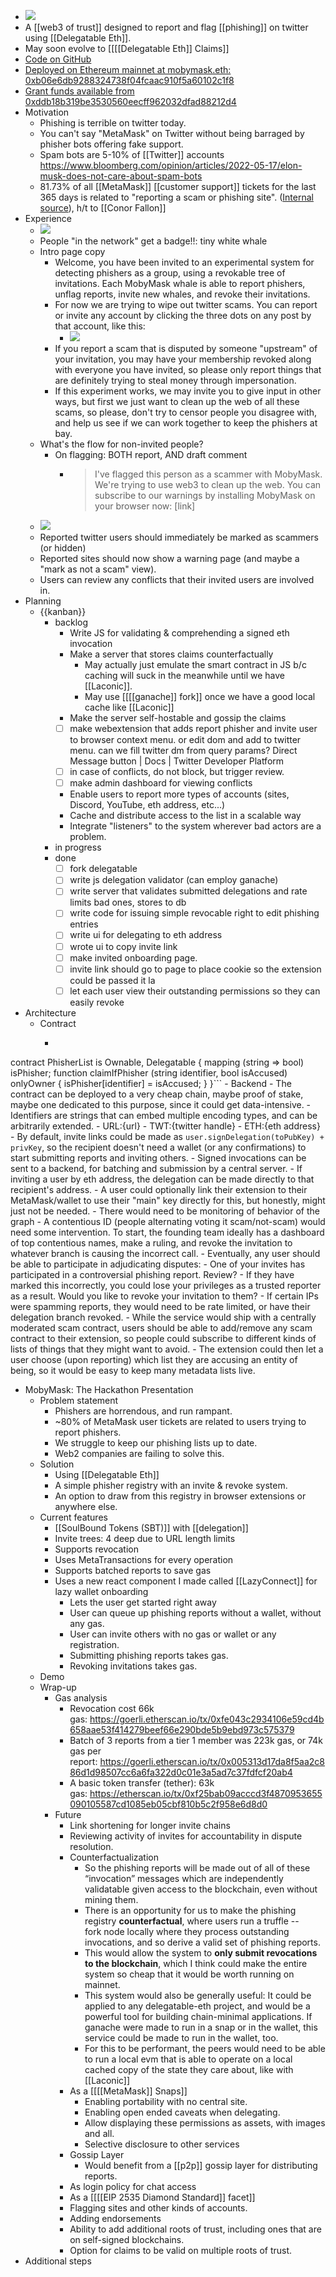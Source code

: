 - ![](https://firebasestorage.googleapis.com/v0/b/firescript-577a2.appspot.com/o/imgs%2Fapp%2Fcapabul%2FcMHbi73JpY.19.55%20PM.png?alt=media&token=9c206095-a429-44eb-9147-430786201a0a)
- A [[web3 of trust]] designed to report and flag [[phishing]] on twitter using [[Delegatable Eth]].
- May soon evolve to [[[[Delegatable Eth]] Claims]]
- [Code on GitHub](https://github.com/danfinlay/MobyMask/)
- [Deployed on Ethereum mainnet at mobymask.eth: 0xb06e6db9288324738f04fcaac910f5a60102c1f8](https://etherscan.io/address/0xb06e6db9288324738f04fcaac910f5a60102c1f8)
- [Grant funds available from 0xddb18b319be3530560eecff962032dfad88212d4](https://etherscan.io/address/0xddb18b319be3530560eecff962032dfad88212d4)
- Motivation
    - Phishing is terrible on twitter today.
    - You can't say "MetaMask" on Twitter without being barraged by phisher bots offering fake support.
    - Spam bots are 5-10% of [[Twitter]] accounts https://www.bloomberg.com/opinion/articles/2022-05-17/elon-musk-does-not-care-about-spam-bots
    - 81.73% of all [[MetaMask]] [[customer support]] tickets for the last 365 days is related to "reporting a scam or phishing site". ([Internal source](https://consensysus.cloud.looker.com/dashboards/8?Created%20Date=365%20day&Name=MetaMask)), h/t to [[Conor Fallon]]
- Experience
    - ![](https://firebasestorage.googleapis.com/v0/b/firescript-577a2.appspot.com/o/imgs%2Fapp%2Fcapabul%2Fru7poPHQSo.49.36%20PM.png?alt=media&token=34498321-f215-4acb-ae47-b7d9a7eb32f2)
    - People "in the network" get a badge!!: tiny white whale
    - Intro page copy
        - Welcome, you have been invited to an experimental system for detecting phishers as a group, using a revokable tree of invitations. Each MobyMask whale is able to report phishers, unflag reports, invite new whales, and revoke their invitations.
        - For now we are trying to wipe out twitter scams. You can report or invite any account by clicking the three dots on any post by that account, like this:
            - ![](https://firebasestorage.googleapis.com/v0/b/firescript-577a2.appspot.com/o/imgs%2Fapp%2Fcapabul%2FIT9bMvadqb.56.29%20PM.png?alt=media&token=12e335ba-2c91-4312-b996-d0f6229e605b)
        - If you report a scam that is disputed by someone "upstream" of your invitation, you may have your membership revoked along with everyone you have invited, so please only report things that are definitely trying to steal money through impersonation.
        - If this experiment works, we may invite you to give input in other ways, but first we just want to clean up the web of all these scams, so please, don't try to censor people you disagree with, and help us see if we can work together to keep the phishers at bay.
    - What's the flow for non-invited people?
        - On flagging: BOTH report, AND draft comment 
            - > I've flagged this person as a scammer with MobyMask. We're trying to use web3 to clean up the web. You can subscribe to our warnings by installing MobyMask on your browser now: [link]
    - ![](https://firebasestorage.googleapis.com/v0/b/firescript-577a2.appspot.com/o/imgs%2Fapp%2Fcapabul%2FpdZAcKIcuG.57.40%20PM.png?alt=media&token=1b52985e-0ebe-4f74-ac32-561dc1cae912)
    - Reported twitter users should immediately be marked as scammers (or hidden)
    - Reported sites should now show a warning page (and maybe a "mark as not a scam" view).
    - Users can review any conflicts that their invited users are involved in.
- Planning
    - {{kanban}}
        - backlog
            - Write JS for validating & comprehending a signed eth invocation
            - Make a server that stores claims counterfactually
                - May actually just emulate the smart contract in JS b/c caching will suck in the meanwhile until we have [[Laconic]].
                - May use [[[[ganache]] fork]] once we have a good local cache like [[Laconic]]
            - Make the server self-hostable and gossip the claims
            - [ ] make webextension that adds report phisher and invite user to browser context menu. or edit dom and add to twitter menu. can we fill twitter dm from query params? Direct Message button | Docs | Twitter Developer Platform
            - [ ] in case of conflicts, do not block, but trigger review.
            - [ ] make admin dashboard for viewing conflicts
            - Enable users to report more types of accounts (sites, Discord, YouTube, eth address, etc...)
            - Cache and distribute access to the list in a scalable way
            - Integrate "listeners" to the system wherever bad actors are a problem.
        - in progress
        - done
            - [ ] fork delegatable
            - [ ] write js delegation validator (can employ ganache)
            - [ ] write server that validates submitted delegations and rate limits bad ones, stores to db
            - [ ] write code for issuing simple revocable right to edit phishing entries
            - [ ] write ui for delegating to eth address
            - [ ] wrote ui to copy invite link
            - [ ] make invited onboarding page.
            - [ ] invite link should go to page to place cookie so the extension could be passed it la
            - [ ] let each user view their outstanding permissions so they can easily revoke
- Architecture
    - Contract
        - ```solidity
contract PhisherList is Ownable, Delegatable {
  mapping (string => bool) isPhisher;
  function claimIfPhisher (string identifier, bool isAccused) onlyOwner {
    isPhisher[identifier] = isAccused;
  }
}```
    - Backend
        - The contract can be deployed to a very cheap chain, maybe proof of stake, maybe one dedicated to this purpose, since it could get data-intensive.
        - Identifiers are strings that can embed multiple encoding types, and can be arbitrarily extended.
            - URL:{url}
            - TWT:{twitter handle}
            - ETH:{eth address}
        - By default, invite links could be made as `user.signDelegation(toPubKey) + privKey`, so the recipient doesn't need a wallet (or any confirmations) to start submitting reports and inviting others.
        - Signed invocations can be sent to a backend, for batching and submission by a central server.
        - If inviting a user by eth address, the delegation can be made directly to that recipient's address.
        - A user could optionally link their extension to their MetaMask/wallet to use their "main" key directly for this, but honestly, might just not be needed.
        - There would need to be monitoring of behavior of the graph
            - A contentious ID (people alternating voting it scam/not-scam) would need some intervention. To start, the founding team ideally has a dashboard of top contentious names, make a ruling, and revoke the invitation to whatever branch is causing the incorrect call.
            - Eventually, any user should be able to participate in adjudicating disputes:
                - One of your invites has participated in a controversial phishing report. Review?
                - If they have marked this incorrectly, you could lose your privileges as a trusted reporter as a result. Would you like to revoke your invitation to them?
            - If certain IPs were spamming reports, they would need to be rate limited, or have their delegation branch revoked.
        - While the service would ship with a centrally moderated scam contract, users should be able to add/remove any scam contract to their extension, so people could subscribe to different kinds of lists of things that they might want to avoid.
            - The extension could then let a user choose (upon reporting) which list they are accusing an entity of being, so it would be easy to keep many metadata lists live.
- MobyMask: The Hackathon Presentation
    - Problem statement
        - Phishers are horrendous, and run rampant.
        - ~80% of MetaMask user tickets are related to users trying to report phishers.
        - We struggle to keep our phishing lists up to date.
        - Web2 companies are failing to solve this.
    - Solution
        - Using [[Delegatable Eth]]
        - A simple phisher registry with an invite & revoke system.
        - An option to draw from this registry in browser extensions or anywhere else.
    - Current features
        - [[SoulBound Tokens (SBT)]] with [[delegation]]
        - Invite trees: 4 deep due to URL length limits
        - Supports revocation
        - Uses MetaTransactions for every operation
        - Supports batched reports to save gas
        - Uses a new react component I made called [[LazyConnect]] for lazy wallet onboarding
            - Lets the user get started right away
            - User can queue up phishing reports without a wallet, without any gas.
            - User can invite others with no gas or wallet or any registration.
            - Submitting phishing reports takes gas.
            - Revoking invitations takes gas.
    - Demo
    - Wrap-up
        - Gas analysis
            - Revocation cost 66k gas: https://goerli.etherscan.io/tx/0xfe043c2934106e59cd4b658aae53f414279beef66e290bde5b9ebd973c575379
            - Batch of 3 reports from a tier 1 member was 223k gas, or 74k gas per report: https://goerli.etherscan.io/tx/0x005313d17da8f5aa2c886d1d98507cc6a6fa322d0c01e3a5ad7c37fdfcf20ab4
            - A basic token transfer (tether): 63k gas: https://etherscan.io/tx/0xf25bab09acccd3f4870953655090105587cd1085eb05cbf810b5c2f958e6d8d0
        - Future
            - Link shortening for longer invite chains
            - Reviewing activity of invites for accountability in dispute resolution.
            - Counterfactualization
                - So the phishing reports will be made out of all of these “invocation” messages which are independently validatable given access to the blockchain, even without mining them.
                - There is an opportunity for us to make the phishing registry __counterfactual__, where users run a truffle --fork node locally where they process outstanding invocations, and so derive a valid set of phishing reports.
                - This would allow the system to __only submit revocations to the blockchain__, which I think could make the entire system so cheap that it would be worth running on mainnet.
                - This system would also be generally useful: It could be applied to any delegatable-eth project, and would be a powerful tool for building chain-minimal applications. If ganache were made to run in a snap or in the wallet, this service could be made to run in the wallet, too.
                - For this to be performant, the peers would need to be able to run a local evm that is able to operate on a local cached copy of the state they care about, like with [[Laconic]]
            - As a [[[[MetaMask]] Snaps]]
                - Enabling portability with no central site.
                - Enabling open ended caveats when delegating.
                - Allow displaying these permissions as assets, with images and all.
                - Selective disclosure to other services
            - Gossip Layer
                - Would benefit from a [[p2p]] gossip layer for distributing reports.
            - As login policy for chat access
            - As a [[[[EIP 2535 Diamond Standard]] facet]]
            - Flagging sites and other kinds of accounts.
            - Adding endorsements
            - Ability to add additional roots of trust,  including ones that are on self-signed blockchains.
            - Option for claims to be valid on multiple roots of trust.
- Additional steps
